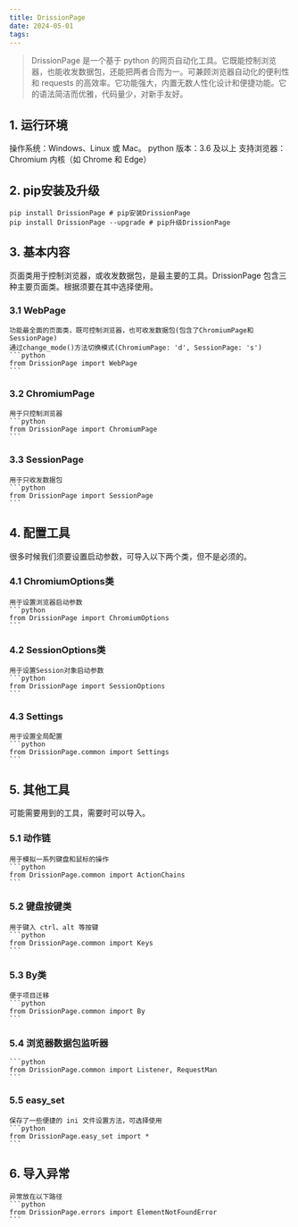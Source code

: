 ```yaml
---
title: DrissionPage
date: 2024-05-01
tags:
---
```

> DrissionPage 是一个基于 python 的网页自动化工具。它既能控制浏览器，也能收发数据包，还能把两者合而为一。可兼顾浏览器自动化的便利性和 requests 的高效率。它功能强大，内置无数人性化设计和便捷功能。它的语法简洁而优雅，代码量少，对新手友好。


## 1. 运行环境
操作系统：Windows、Linux 或 Mac。
python 版本：3.6 及以上
支持浏览器：Chromium 内核（如 Chrome 和 Edge）

## 2. pip安装及升级
```shell
pip install DrissionPage # pip安装DrissionPage
pip install DrissionPage --upgrade # pip升级DrissionPage
```

## 3. 基本内容
页面类用于控制浏览器，或收发数据包，是最主要的工具。DrissionPage 包含三种主要页面类。根据须要在其中选择使用。
### 3.1 WebPage
    功能最全面的页面类，既可控制浏览器，也可收发数据包(包含了ChromiumPage和SessionPage)
    通过change_mode()方法切换模式(ChromiumPage: 'd', SessionPage: 's')
    ```python
    from DrissionPage import WebPage
    ```
### 3.2 ChromiumPage
    用于只控制浏览器
    ```python
    from DrissionPage import ChromiumPage
    ```
### 3.3 SessionPage
    用于只收发数据包
    ```python
    from DrissionPage import SessionPage
    ```

## 4. 配置工具
很多时候我们须要设置启动参数，可导入以下两个类，但不是必须的。
### 4.1 ChromiumOptions类
    用于设置浏览器启动参数
    ```python
    from DrissionPage import ChromiumOptions
    ```
### 4.2 SessionOptions类
    用于设置Session对象启动参数
    ```python
    from DrissionPage import SessionOptions
    ```
### 4.3 Settings
    用于设置全局配置
    ```python
    from DrissionPage.common import Settings
    ```

## 5. 其他工具
可能需要用到的工具，需要时可以导入。
### 5.1 动作链
    用于模拟一系列键盘和鼠标的操作
    ```python
    from DrissionPage.common import ActionChains
    ```
### 5.2 键盘按键类
    用于键入 ctrl、alt 等按键
    ```python
    from DrissionPage.common import Keys
    ```
### 5.3 By类
    便于项目迁移
    ```python
    from DrissionPage.common import By
    ```
### 5.4 浏览器数据包监听器
    ```python
    from DrissionPage.common import Listener, RequestMan
    ```
### 5.5 easy_set
    保存了一些便捷的 ini 文件设置方法，可选择使用
    ```python
    from DrissionPage.easy_set import *
    ```

## 6. 导入异常
    异常放在以下路径
    ```python
    from DrissionPage.errors import ElementNotFoundError
    ```